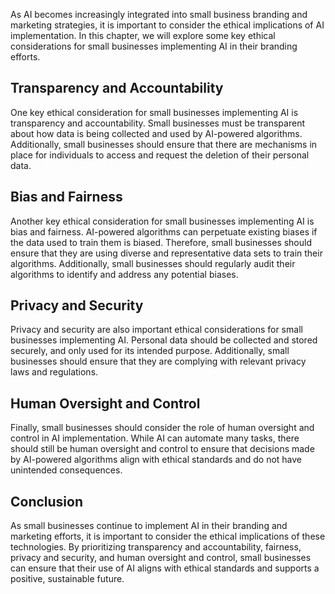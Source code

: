 
As AI becomes increasingly integrated into small business branding and marketing strategies, it is important to consider the ethical implications of AI implementation. In this chapter, we will explore some key ethical considerations for small businesses implementing AI in their branding efforts.

Transparency and Accountability
-------------------------------

One key ethical consideration for small businesses implementing AI is transparency and accountability. Small businesses must be transparent about how data is being collected and used by AI-powered algorithms. Additionally, small businesses should ensure that there are mechanisms in place for individuals to access and request the deletion of their personal data.

Bias and Fairness
-----------------

Another key ethical consideration for small businesses implementing AI is bias and fairness. AI-powered algorithms can perpetuate existing biases if the data used to train them is biased. Therefore, small businesses should ensure that they are using diverse and representative data sets to train their algorithms. Additionally, small businesses should regularly audit their algorithms to identify and address any potential biases.

Privacy and Security
--------------------

Privacy and security are also important ethical considerations for small businesses implementing AI. Personal data should be collected and stored securely, and only used for its intended purpose. Additionally, small businesses should ensure that they are complying with relevant privacy laws and regulations.

Human Oversight and Control
---------------------------

Finally, small businesses should consider the role of human oversight and control in AI implementation. While AI can automate many tasks, there should still be human oversight and control to ensure that decisions made by AI-powered algorithms align with ethical standards and do not have unintended consequences.

Conclusion
----------

As small businesses continue to implement AI in their branding and marketing efforts, it is important to consider the ethical implications of these technologies. By prioritizing transparency and accountability, fairness, privacy and security, and human oversight and control, small businesses can ensure that their use of AI aligns with ethical standards and supports a positive, sustainable future.
